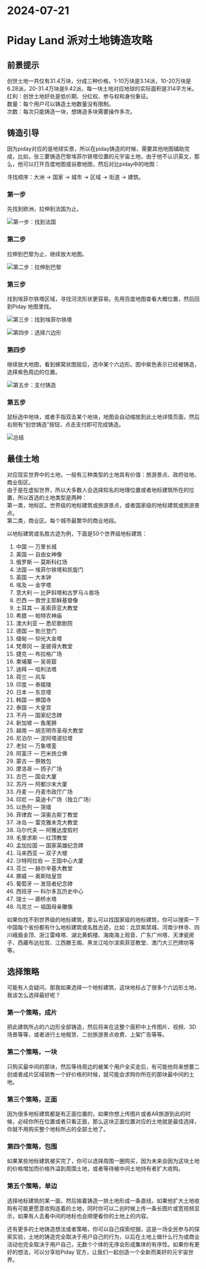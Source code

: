 # 2024-07-21

# Piday Land 派对土地铸造攻略

## 前景提示

创世土地一共仅有31.4万块，分成三种价格，1-10万块是3.14派，10-20万块是6.28派，20-31.4万块是9.42派，每一块土地对应地球的实际面积是314平方米。  
红利：创世土地好处是低价期、分红权、参与权和身份象征。  
数量：每个用户可以铸造土地数量没有限制。  
次数：每次只能铸造一块，想铸造多块需要操作多次。

## 铸造引导

因为piday对应的是地球实景，所以在piday铸造的时候，需要其他地图辅助完成，比如，张三要铸造巴黎埃菲尔铁塔位置的元宇宙土地，由于他不认识英文，那么，他可以打开百度地图或谷歌地图，然后对比piday中的地图：

寻找顺序：大洲 -> 国家 -> 城市 -> 区域 -> 街道 -> 建筑。

### 第一步

先找到欧洲，拉伸到法国为止。

![第一步：找到法国](/blog-images/piday-land/piday-land-1.png)

### 第二步

拉伸到巴黎为止，继续放大地图。

![第二步：拉伸到巴黎](/blog-images/piday-land/piday-land-2.png)

### 第三步

找到埃菲尔铁塔区域，寻找河流形状更容易。先用百度地图查看大概位置，然后回到Piday 地图里找。

![第三步：找到埃菲尔铁塔](/blog-images/piday-land/piday-land-3.png)

![第四步：选择六边形](/blog-images/piday-land/piday-land-4.png)

### 第四步

继续放大地图，看到蜂窝状图层后，选中某个六边形。图中紫色表示已经被铸造，选择紫色周边的位置。

![第五步：支付铸造](/blog-images/piday-land/piday-land-5.png)

### 第五步

鼠标选中地块，或者手指双击某个地块，地图会自动缩放到此土地详情页面，然后右侧有“创世铸造”按钮，点击支付即可完成铸造。

![总结](/blog-images/piday-land/piday-land-6.png)

## 最佳土地

对应现实世界中的土地，一般有三种类型的土地具有价值：旅游景点、政府驻地、商业街区。  
由于是在虚拟世界，所以大多数人会选择知名的地理位置或者地标建筑所在的位置，所以首选的土地类型是两种：  
第一类，地标区。世界级的地标建筑或旅游景点，或者国家级的地标建筑或旅游景点。  
第二类，商业区。每个城市最繁华的商业地段。

以地标建筑或名胜古迹为例，下面是50个世界级地标建筑：

1. 中国 — 万里长城
2. 美国 — 自由女神像
3. 俄罗斯 — 莫斯科红场
4. 法国 — 埃菲尔铁塔和凯旋门
5. 英国 — 大本钟
6. 埃及 — 金字塔
7. 意大利 — 比萨斜塔和古罗马斗兽场
8. 巴西 — 救世主耶稣基督像
9. 土耳其 — 圣索菲亚大教堂
10. 希腊 — 帕特农神庙
11. 澳大利亚 — 悉尼歌剧院
12. 德国 — 勃兰登门
13. 缅甸 — 仰光大金塔
14. 梵蒂冈 — 圣彼得大教堂
15. 捷克 — 布拉格广场
16. 柬埔寨 — 吴哥窟
17. 迪拜 — 哈利法塔
18. 荷兰 — 风车
19. 印度 — 泰姬陵
20. 日本 — 东京塔
21. 韩国 — 佛国寺
22. 泰国 — 大皇宫
23. 不丹 — 国家纪念碑
24. 新加坡 — 鱼尾狮
25. 越南 — 胡志明市圣母大教堂
26. 尼泊尔 — 泥阿塔波拉塔
27. 老挝 — 万象塔銮
28. 阿富汗 — 巴米扬立佛
29. 蒙古 — 祭敖包
30. 摩洛哥 — 鸽子广场
31. 古巴 — 国会大厦
32. 苏丹 — 阿都沙末大厦
33. 丹麦 — 丹麦市政厅广场
34. 印尼 — 莫迪卡广场（独立广场）
35. 以色列 — 哭墙
36. 菲律宾 — 深奥古斯丁教堂
37. 冰岛 — 雷克雅未克大教堂
38. 马尔代夫 — 阿雅达度假村
39. 毛里求斯 — 红顶教堂
40. 孟加拉国 — 国家英雄纪念碑
41. 马来西亚 — 双子大楼
42. 沙特阿拉伯 — 王国中心大厦
43. 芬兰 — 赫尔辛基大教堂
44. 挪威 — 奥斯陆皇宫
45. 葡萄牙 — 发现者纪念碑
46. 西班牙 — 科尔多瓦历史中心
47. 瑞士 — 廊桥水塔
48. 乌克兰 — 祖国母亲雕像

如果你找不到世界级的地标建筑，那么可以找国家级的地标建筑，你可以搜索一下中国每个省份都有什么地标建筑或名胜古迹，比如：北京紫禁城、河南少林寺、四川峨眉金顶、浙江雷峰塔、湖北黄鹤楼、海南海上观音、广东广州塔、天津瓷房子、西藏布达拉宫、江西滕王阁、黑龙江哈尔滨索菲亚教堂、澳门大三巴牌坊等等。

## 选择策略

可能有人会疑问，那我如果选择一个地标建筑，这块地标占了很多个六边形土地，我该怎么选择最好呢？

### 第一个策略，成片

把此建筑所占的六边形全部铸造，然后将来在这整个面积中上传图片、视频、3D场景等等，或者进行土地租赁、二创旅游景点收费、上架广告等等。

### 第二个策略，一块

只购买最中间的那块，然后等待周边的被某个用户全买走后，有可能他将来想要二创或者成片区域销售一个好价格的时候，就可能会求购你所在的那块最中间的土地。

### 第三个策略，正面

因为很多地标建筑都是有正面位置的，如果你想上传图片或者AR旅游到此的时候，必经你所在位置或者只看正面，那么这块正面位置对应的土地就是最佳选择，你就不用购买整个地标所占的全部土地了。

### 第四个策略，包围

如果某些地标建筑被买完了，你可以选择周围一圈购买，因为未来会因为这块土地的价格增加而价格外溢到周围土地，或者等待被中间土地持有者扩大收购。

### 第五个策略，单边

选择地标建筑的某一面，然后挨着铸造一排土地形成一条直线，如果他扩大土地收购有可能更愿意收购连着的土地，同时你可以二创时候上传一条长图片或宽视频显示，如果有人去看中间的地标也会顺便看你的土地上的内容。

还有更多的土地铸造想法或者策略，你可以自己探索挖掘，这是一场全民参与的探索实验，土地的铸造完全取决于用户自己的行为，以后在土地上做什么行为或商业活动也完全取决于用户自己，无数个个体的无序会形成集体的有序性。如果你有更好的想法，可以分享给Piday 官方，让我们一起创造一个全新而美好的元宇宙世界。
